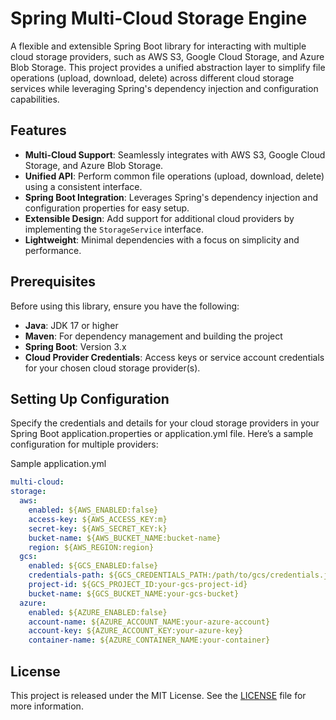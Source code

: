 # Spring Multi-Cloud Storage Engine

A flexible and extensible Spring Boot library for interacting with multiple cloud storage providers, such as AWS S3,
Google Cloud Storage, and Azure Blob Storage. This project provides a unified abstraction layer to simplify file
operations (upload, download, delete) across different cloud storage services while leveraging Spring's dependency
injection and configuration capabilities.

## Features

- **Multi-Cloud Support**: Seamlessly integrates with AWS S3, Google Cloud Storage, and Azure Blob Storage.
- **Unified API**: Perform common file operations (upload, download, delete) using a consistent interface.
- **Spring Boot Integration**: Leverages Spring's dependency injection and configuration properties for easy setup.
- **Extensible Design**: Add support for additional cloud providers by implementing the `StorageService` interface.
- **Lightweight**: Minimal dependencies with a focus on simplicity and performance.

## Prerequisites

Before using this library, ensure you have the following:

- **Java**: JDK 17 or higher
- **Maven**: For dependency management and building the project
- **Spring Boot**: Version 3.x
- **Cloud Provider Credentials**: Access keys or service account credentials for your chosen cloud storage provider(s).

## Setting Up Configuration

Specify the credentials and details for your cloud storage providers in your Spring Boot application.properties or
application.yml file. Here’s a sample configuration for multiple providers:

Sample application.yml

  ````yaml
multi-cloud:
  storage:
    aws:
      enabled: ${AWS_ENABLED:false}
      access-key: ${AWS_ACCESS_KEY:m}
      secret-key: ${AWS_SECRET_KEY:k}
      bucket-name: ${AWS_BUCKET_NAME:bucket-name}
      region: ${AWS_REGION:region}
    gcs:
      enabled: ${GCS_ENABLED:false}
      credentials-path: ${GCS_CREDENTIALS_PATH:/path/to/gcs/credentials.json}
      project-id: ${GCS_PROJECT_ID:your-gcs-project-id}
      bucket-name: ${GCS_BUCKET_NAME:your-gcs-bucket}
    azure:
      enabled: ${AZURE_ENABLED:false}
      account-name: ${AZURE_ACCOUNT_NAME:your-azure-account}
      account-key: ${AZURE_ACCOUNT_KEY:your-azure-key}
      container-name: ${AZURE_CONTAINER_NAME:your-container}
   ````

## License

This project is released under the MIT License. See the [LICENSE](LICENSE) file for more information.
    
